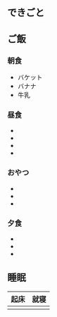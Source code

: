 ## できごと

## ご飯

### 朝食
- バケット
- バナナ
- 牛乳

### 昼食
- 
- 
- 
- 

### おやつ
- 
- 
- 

### 夕食
- 
- 
- 

## 睡眠
|起床|就寝|
|-|-|
|||
